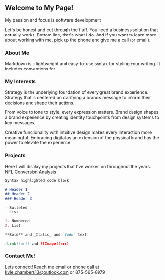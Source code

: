 ## Welcome to My Page!

My passion and focus is software development

Let's be honest and cut through the fluff. You need a business solution that actually works. Bottom line, that's what I do. And if you want to learn more about working with me, pick up the phone and give me a call (or email).

### About Me

Markdown is a lightweight and easy-to-use syntax for styling your writing. It includes conventions for

### My Interests
Strategy is the underlying foundation of every great brand experience. Strategy that is centered on clarifying a brand’s message to inform their decisions and shape their actions.

From voice to tone to style, every expression matters. Brand design shapes a brand experience by creating identity touchpoints from design systems to key messages.

Creative functionality with intuitive design makes every interaction more meaningful. Embracing digital as an extension of the physical brand has the power to elevate the experience.


### Projects

Here I will display my projects that I've worked on throughout the years.
[NFL Conversion Analysis](https://github.com/MyFriendKMC/Conversions/blob/master/NFL_conversions.ipynb)

```markdown
Syntax highlighted code block

# Header 1
## Header 2
### Header 3

- Bulleted
- List

1. Numbered
2. List

**Bold** and _Italic_ and `Code` text

[Link](url) and ![Image](src)
```



### Contact Me!
Lets connect! Reach me email or phone call at kyle.chambers13@outlook.com or 875-565-8979
